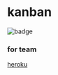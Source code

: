 # kanban

![badge](https://circleci.com/gh/born-in-makuhari/kanban/tree/master.png?circle-token=a8c74277b9fcb13a3dc1ae101be0234e78a42a6f)

### for team
[heroku](https://born-in-makuhari-kanban.herokuapp.com/)
